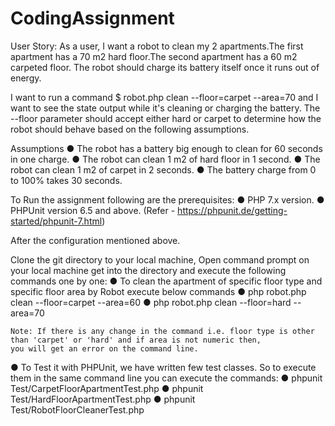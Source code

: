 # CodingAssignment
User Story:
  As a user, I want a robot to clean my 2 apartments.The first apartment has a 70 m2 hard floor.The second apartment has a 60 m2
  carpeted floor. The robot should charge its battery itself once it runs out of energy.

  I want to run a command $ robot.php clean --floor=carpet --area=70 and I want to see the state output while it's cleaning or charging the
  battery. The --floor parameter should accept either hard or carpet to determine how the robot should behave based on the following
  assumptions.
  
Assumptions 
  ● The robot has a battery big enough to clean for 60 seconds in one charge.
  ● The robot can clean 1 m2 of hard floor in 1 second.
  ● The robot can clean 1 m2 of carpet in 2 seconds.
  ● The battery charge from 0 to 100% takes 30 seconds.
    

To Run the assignment following are the prerequisites:
  ● PHP 7.x version.
  ● PHPUnit version 6.5 and above. (Refer - https://phpunit.de/getting-started/phpunit-7.html)

  After the configuration mentioned above.

  Clone the git directory to your local machine, Open command prompt on your local machine get into the directory and execute the
  following commands one by one:
   ● To clean the apartment of specific floor type and specific floor area by Robot execute below commands
    ● php robot.php clean --floor=carpet --area=60
    ● php robot.php clean --floor=hard --area=70
    
    Note: If there is any change in the command i.e. floor type is other than 'carpet' or 'hard' and if area is not numeric then,
    you will get an error on the command line.

  ● To Test it with PHPUnit, we have written few test classes. So to execute them in the same command line you can execute the commands:
    ● phpunit Test/CarpetFloorApartmentTest.php
    ● phpunit Test/HardFloorApartmentTest.php
    ● phpunit Test/RobotFloorCleanerTest.php

